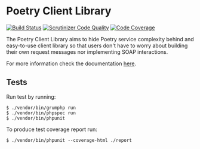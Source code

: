 # Poetry Client Library

[![Build Status](https://travis-ci.org/ec-europa/oe-poetry-client.svg?branch=master)](https://travis-ci.org/ec-europa/oe-poetry-client)
[![Scrutinizer Code Quality](https://scrutinizer-ci.com/g/ec-europa/oe-poetry-client/badges/quality-score.png?b=master)](https://scrutinizer-ci.com/g/ec-europa/oe-poetry-client/?branch=master)
[![Code Coverage](https://scrutinizer-ci.com/g/ec-europa/oe-poetry-client/badges/coverage.png?b=master)](https://scrutinizer-ci.com/g/ec-europa/oe-poetry-client/?branch=master)

The Poetry Client Library aims to hide Poetry service complexity behind and easy-to-use client library so that
users don't have to worry about building their own request messages nor implementing SOAP interactions.  

For more information check the documentation [here](docs/00-overview.md).

## Tests

Run test by running:

```
$ ./vendor/bin/grumphp run 
$ ./vendor/bin/phpspec run 
$ ./vendor/bin/phpunit 
```

To produce test coverage report run:

```
$ ./vendor/bin/phpunit --coverage-html ./report
```
